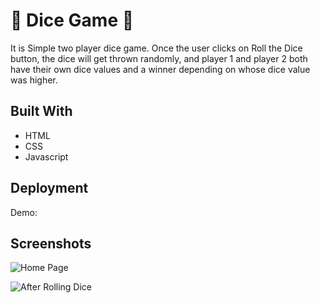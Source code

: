 
# 🎲 Dice Game 🎲

It is Simple two player dice game. Once the user clicks on Roll the Dice button, the dice will get thrown randomly, and player 1 and player 2 both have their own dice values and a winner depending on whose dice value was higher.

## Built With

- HTML
- CSS 
- Javascript


## Deployment

Demo:


## Screenshots

![Home Page](https://i.ibb.co/3vm5dy2/image.png)

![After Rolling Dice](https://i.ibb.co/QvssjDt/image.png)

